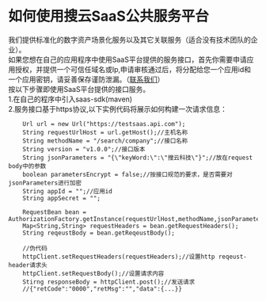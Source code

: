 # 如何使用搜云SaaS公共服务平台
我们提供标准化的数字资产场景化服务以及其它关联服务（适合没有技术团队的企业）。<br>
如果您想在自己的应用程序中使用SaaS平台提供的服务接口，首先你需要申请应用授权，并提供一个可信任域名或Ip,申请审核通过后，将分配给您一个应用id和一个应用密钥，请妥善保存谨防泄漏。（[联系我们](http://www.seud.com.cn/h-col-102.html)）<br>
按以下步骤即使用SaaS平台提供的接口服务。<br>
1.在自己的程序中引入saas-sdk(maven)<br>
2.服务接口基于https协议,以下实例代码将展示如何构建一次请求信息：<br>
```
	Url url = new Url("https://testsaas.api.com");
	String requestUrlHost = url.getHost();//主机名称
	String methodName = "/search/company";//接口名称
	String version = "v1.0.0";//接口版本
	String jsonParameters = "{\"keyWord:\":\"搜云科技\"}";//放在request body中的参数
	boolean parametersEncrypt = false;//按接口规范的要求，是否需要对jsonParameters进行加密
	String appId = "";//应用id
	String appSecret = "";
  
	RequestBean bean = AuthorizationFactory.getInstance(requestUrlHost,methodName,jsonParameters,appId,appSecret);
	Map<String,String> requestHeaders = bean.getRequestHeaders();
	String reqeustBody = bean.getReqeustBody();

	//伪代码
	httpClient.setRequestHeaders(requestHeaders);//设置http reqeust-header请求头
	httpClient.setRequestBody();//设置请求内容
	Stirng responseBody = httpClient.post();//发送请求
	//{"retCode":"0000","retMsg":"","data":{...}}
```	
